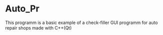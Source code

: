 # Auto_Pr

This programm is a basic example of a check-filler GUI programm for auto repair shops made with C++(Qt)
